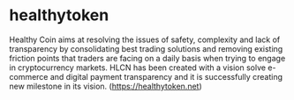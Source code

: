 # healthytoken
Healthy Coin aims at resolving the issues of safety, complexity and lack of transparency by consolidating best trading solutions and removing existing friction points that traders are facing on a daily basis when trying to engage in cryptocurrency markets. HLCN has been created with a vision solve e-commerce and digital payment transparency and it is successfully creating new milestone in its vision. (https://healthytoken.net)
